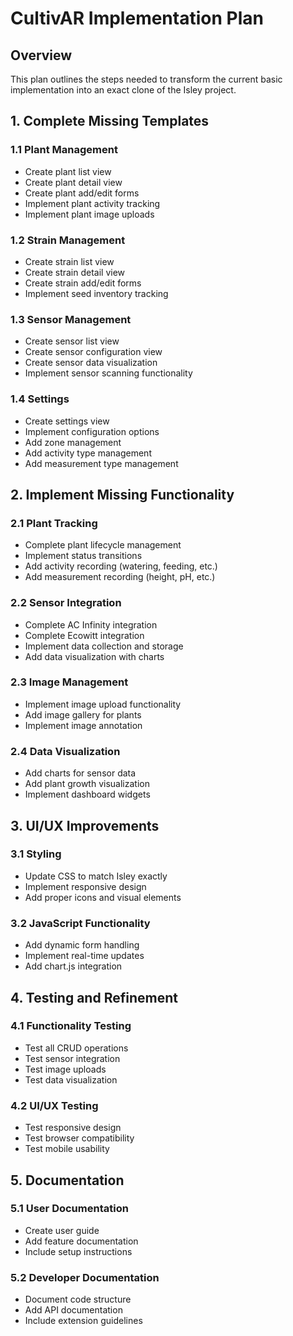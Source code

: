 # CultivAR Implementation Plan

## Overview
This plan outlines the steps needed to transform the current basic implementation into an exact clone of the Isley project.

## 1. Complete Missing Templates

### 1.1 Plant Management
- Create plant list view
- Create plant detail view
- Create plant add/edit forms
- Implement plant activity tracking
- Implement plant image uploads

### 1.2 Strain Management
- Create strain list view
- Create strain detail view
- Create strain add/edit forms
- Implement seed inventory tracking

### 1.3 Sensor Management
- Create sensor list view
- Create sensor configuration view
- Create sensor data visualization
- Implement sensor scanning functionality

### 1.4 Settings
- Create settings view
- Implement configuration options
- Add zone management
- Add activity type management
- Add measurement type management

## 2. Implement Missing Functionality

### 2.1 Plant Tracking
- Complete plant lifecycle management
- Implement status transitions
- Add activity recording (watering, feeding, etc.)
- Add measurement recording (height, pH, etc.)

### 2.2 Sensor Integration
- Complete AC Infinity integration
- Complete Ecowitt integration
- Implement data collection and storage
- Add data visualization with charts

### 2.3 Image Management
- Implement image upload functionality
- Add image gallery for plants
- Implement image annotation

### 2.4 Data Visualization
- Add charts for sensor data
- Add plant growth visualization
- Implement dashboard widgets

## 3. UI/UX Improvements

### 3.1 Styling
- Update CSS to match Isley exactly
- Implement responsive design
- Add proper icons and visual elements

### 3.2 JavaScript Functionality
- Add dynamic form handling
- Implement real-time updates
- Add chart.js integration

## 4. Testing and Refinement

### 4.1 Functionality Testing
- Test all CRUD operations
- Test sensor integration
- Test image uploads
- Test data visualization

### 4.2 UI/UX Testing
- Test responsive design
- Test browser compatibility
- Test mobile usability

## 5. Documentation

### 5.1 User Documentation
- Create user guide
- Add feature documentation
- Include setup instructions

### 5.2 Developer Documentation
- Document code structure
- Add API documentation
- Include extension guidelines
